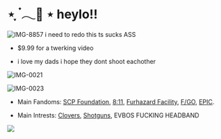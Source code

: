 # ⋆ ִֶָ ๋𓂃🎐 ⋆ heylo!!
![IMG-8857](https://github.com/user-attachments/assets/5afaa130-b792-4177-af7d-fb6ff28fd68a)
i need to redo this ts sucks ASS

- $9.99 for a twerking video

- i love my dads i hope they dont shoot eachother

![IMG-0021](https://github.com/user-attachments/assets/bcd2053a-bcab-4968-afab-740e93206afe)

![IMG-0023](https://github.com/user-attachments/assets/227030ef-dfa4-4874-98a0-c018541adb7d)

- Main Fandoms: [SCP Foundation](https://scp-wiki.wikidot.com/), [8:11](https://goth-6669.itch.io/811), [Furhazard Facility](https://www.roblox.com/games/7341390084/Furhazard-Facility), [F/GO](https://en.wikipedia.org/wiki/Fate/Grand_Order), [EPIC](https://epicthemusical.fandom.com/wiki/EPIC:_The_Musical).

- Main Intrests: [Clovers](https://en.wikipedia.org/wiki/Clover), [Shotguns](https://en.wikipedia.org/wiki/Shotgun), EVBOS FUCKING HEADBAND

![](https://komarev.com/ghpvc/?username=istaredtothefaceofgodanditstaredback-j&color=blueviolet)
